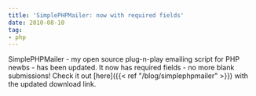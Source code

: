 ```yaml
---
title: 'SimplePHPMailer: now with required fields'
date: 2010-08-10
tag:
- php
---
```

SimplePHPMailer - my open source plug-n-play emailing script for PHP newbs - has been updated.  It now has required fields - no more blank submissions!  Check it out [here]({{< ref "/blog/simplephpmailer" >}}) with the updated download link.
